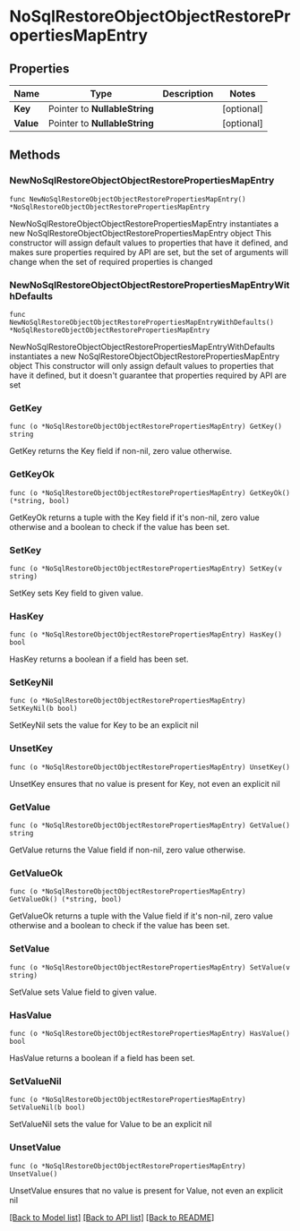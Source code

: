 # NoSqlRestoreObjectObjectRestorePropertiesMapEntry

## Properties

Name | Type | Description | Notes
------------ | ------------- | ------------- | -------------
**Key** | Pointer to **NullableString** |  | [optional] 
**Value** | Pointer to **NullableString** |  | [optional] 

## Methods

### NewNoSqlRestoreObjectObjectRestorePropertiesMapEntry

`func NewNoSqlRestoreObjectObjectRestorePropertiesMapEntry() *NoSqlRestoreObjectObjectRestorePropertiesMapEntry`

NewNoSqlRestoreObjectObjectRestorePropertiesMapEntry instantiates a new NoSqlRestoreObjectObjectRestorePropertiesMapEntry object
This constructor will assign default values to properties that have it defined,
and makes sure properties required by API are set, but the set of arguments
will change when the set of required properties is changed

### NewNoSqlRestoreObjectObjectRestorePropertiesMapEntryWithDefaults

`func NewNoSqlRestoreObjectObjectRestorePropertiesMapEntryWithDefaults() *NoSqlRestoreObjectObjectRestorePropertiesMapEntry`

NewNoSqlRestoreObjectObjectRestorePropertiesMapEntryWithDefaults instantiates a new NoSqlRestoreObjectObjectRestorePropertiesMapEntry object
This constructor will only assign default values to properties that have it defined,
but it doesn't guarantee that properties required by API are set

### GetKey

`func (o *NoSqlRestoreObjectObjectRestorePropertiesMapEntry) GetKey() string`

GetKey returns the Key field if non-nil, zero value otherwise.

### GetKeyOk

`func (o *NoSqlRestoreObjectObjectRestorePropertiesMapEntry) GetKeyOk() (*string, bool)`

GetKeyOk returns a tuple with the Key field if it's non-nil, zero value otherwise
and a boolean to check if the value has been set.

### SetKey

`func (o *NoSqlRestoreObjectObjectRestorePropertiesMapEntry) SetKey(v string)`

SetKey sets Key field to given value.

### HasKey

`func (o *NoSqlRestoreObjectObjectRestorePropertiesMapEntry) HasKey() bool`

HasKey returns a boolean if a field has been set.

### SetKeyNil

`func (o *NoSqlRestoreObjectObjectRestorePropertiesMapEntry) SetKeyNil(b bool)`

 SetKeyNil sets the value for Key to be an explicit nil

### UnsetKey
`func (o *NoSqlRestoreObjectObjectRestorePropertiesMapEntry) UnsetKey()`

UnsetKey ensures that no value is present for Key, not even an explicit nil
### GetValue

`func (o *NoSqlRestoreObjectObjectRestorePropertiesMapEntry) GetValue() string`

GetValue returns the Value field if non-nil, zero value otherwise.

### GetValueOk

`func (o *NoSqlRestoreObjectObjectRestorePropertiesMapEntry) GetValueOk() (*string, bool)`

GetValueOk returns a tuple with the Value field if it's non-nil, zero value otherwise
and a boolean to check if the value has been set.

### SetValue

`func (o *NoSqlRestoreObjectObjectRestorePropertiesMapEntry) SetValue(v string)`

SetValue sets Value field to given value.

### HasValue

`func (o *NoSqlRestoreObjectObjectRestorePropertiesMapEntry) HasValue() bool`

HasValue returns a boolean if a field has been set.

### SetValueNil

`func (o *NoSqlRestoreObjectObjectRestorePropertiesMapEntry) SetValueNil(b bool)`

 SetValueNil sets the value for Value to be an explicit nil

### UnsetValue
`func (o *NoSqlRestoreObjectObjectRestorePropertiesMapEntry) UnsetValue()`

UnsetValue ensures that no value is present for Value, not even an explicit nil

[[Back to Model list]](../README.md#documentation-for-models) [[Back to API list]](../README.md#documentation-for-api-endpoints) [[Back to README]](../README.md)


